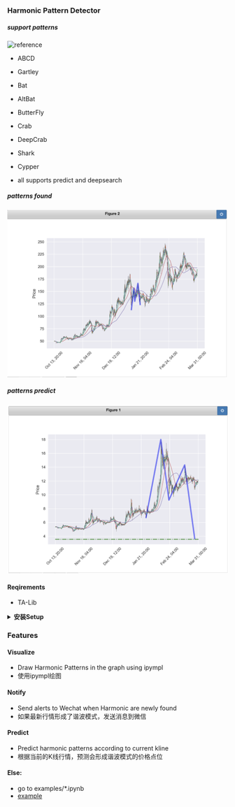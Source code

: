 ### Harmonic Pattern Detector

##### support patterns 

![reference](https://harmonicpattern.com/blog/harmonic-pattern-and-elliot-wave-theory-advanced-technique/)

+ ABCD
+ Gartley
+ Bat
+ AltBat
+ ButterFly
+ Crab
+ DeepCrab
+ Shark
+ Cypper

+ all supports predict and deepsearch

##### patterns found

![plot_0](res/plot_0.png)

##### patterns predict

![predict_0](res/predict_0.png)


#### Reqirements

+ TA-Lib

<details>

  <summary> <b>安装Setup</b>   </summary>
  <p>
  
  
  ```bash
  cd <project_dir>
  pip install -r requirements.txt
  pip install -e . # or python setup.py install
  ```
  
  </p>
</details>


###  Features

####  Visualize

+ Draw Harmonic Patterns in the graph using ipympl
+ 使用ipympl绘图

####  Notify

+ Send alerts to Wechat when Harmonic are newly found
+ 如果最新行情形成了谐波模式，发送消息到微信

####  Predict

+ Predict harmonic patterns according to current kline
+ 根据当前的K线行情，预测会形成谐波模式的价格点位


#### Else:

+ go to examples/*.ipynb
+ [example](examples/HarmoCurrent.ipynb)
